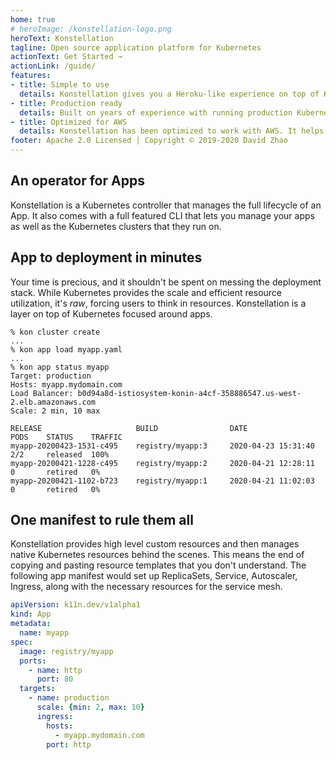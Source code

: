 ```yaml
---
home: true
# heroImage: /konstellation-logo.png
heroText: Konstellation
tagline: Open source application platform for Kubernetes
actionText: Get Started →
actionLink: /guide/
features:
- title: Simple to use
  details: Konstellation gives you a Heroku-like experience on top of Kubernetes that you fully control. It gives you a CLI that manages every aspect of your app deployment. New apps are deployed in minutes with minimal configuration.
- title: Production ready
  details: Built on years of experience with running production Kubernetes clusters. Konstellation provides an integrated stack including load balancing, autoscaling, service mesh, and release management.
- title: Optimized for AWS
  details: Konstellation has been optimized to work with AWS. It helps you to set up and manage EKS clusters, nodepools, VPCs, and load balancers. It integrates with other AWS services to provide a secure and robust apps platform.
footer: Apache 2.0 Licensed | Copyright © 2019-2020 David Zhao
---
```

## An operator for Apps

Konstellation is a Kubernetes controller that manages the full lifecycle of an App. It also comes with a full featured CLI that lets you manage your apps as well as the Kubernetes clusters that they run on.

## App to deployment in minutes

Your time is precious, and it shouldn't be spent on messing the deployment stack. While Kubernetes provides the scale and efficient resource utilization, it's *raw*, forcing users to think in resources. Konstellation is a layer on top of Kubernetes focused around apps.

```text
% kon cluster create
...
% kon app load myapp.yaml
...
% kon app status myapp
Target: production
Hosts: myapp.mydomain.com
Load Balancer: b0d94a8d-istiosystem-konin-a4cf-358886547.us-west-2.elb.amazonaws.com
Scale: 2 min, 10 max

RELEASE                     BUILD                DATE                   PODS    STATUS    TRAFFIC
myapp-20200423-1531-c495    registry/myapp:3     2020-04-23 15:31:40    2/2     released  100%
myapp-20200421-1228-c495    registry/myapp:2     2020-04-21 12:28:11    0       retired   0%
myapp-20200421-1102-b723    registry/myapp:1     2020-04-21 11:02:03    0       retired   0%
```

## One manifest to rule them all

Konstellation provides high level custom resources and then manages native Kubernetes resources behind the scenes. This means the end of copying and pasting resource templates that you don't understand. The following app manifest would set up ReplicaSets, Service, Autoscaler, Ingress, along with the necessary resources for the service mesh.

```yaml
apiVersion: k11n.dev/v1alpha1
kind: App
metadata:
  name: myapp
spec:
  image: registry/myapp
  ports:
    - name: http
      port: 80
  targets:
    - name: production
      scale: {min: 2, max: 10}
      ingress:
        hosts:
          - myapp.mydomain.com
        port: http
```
